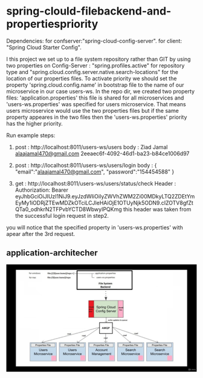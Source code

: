 # spring-clould-filebackend-and-propertiespriority

Dependencies:
for confserver:"spring-cloud-config-server".
for client: "Spring Cloud Starter Config".

I this project we set up to a file system repository rather than GIT by using two properties on Config-Server : "spring.profiles.active" for repository type and "spring.cloud.config.server.native.search-locations" for the location of our properties files. To activate priority we should set the property 'spring.cloud.config.name' in bootstrap file to the name of our microservice in our case users-ws. In the repo dir, we created two property files: 'application.properties' this file is shared for all microservices and 'users-ws.properties' was specified for users microservice. That means users microservice would use the two properties files but if the same property appeares in the two files then the 'users-ws.properties' priority has the higher priority.

Run example steps:

1. post : http://localhost:8011/users-ws/users
   body : 
   <UserResposeModel>
    <firatname>Ziad</firatname>
    <lastname>Jamal</lastname>
    <email>alaajamal470@gmail.com</email>
    <userId>2eeaec6f-4092-46d1-ba23-b84ce1006d97</userId>
   </UserResposeModel>
   
2. post : http://localhost:8011/users-ws/users/login
   body :
    {
    "email":"alaajamal470@gmail.com",
    "password":"154454588"
    }
3. get : http://localhost:8011/users-ws/users/status/check
   Header :
   Authorization: Bearer eyJhbGciOiJIUzI1NiJ9.eyJzdWIiOiIyZWVhZWM2Zi00MDkyLTQ2ZDEtYmEyMy1iODRjZTEwMDZkOTciLCJleHAiOjE1OTUyNjk5ODN9.cIZOTV8gfZtQTa0_odhkrN2TFPvbYCTD8WbwyIPQKmg
   this header was taken from the successful login request in step2.
   
 you will notice that the specified property in 'users-ws.properties' with apear after the 3rd request.
 
 <h2>application-architecher</h2>
 <img src="diagramm.jpg"/>
